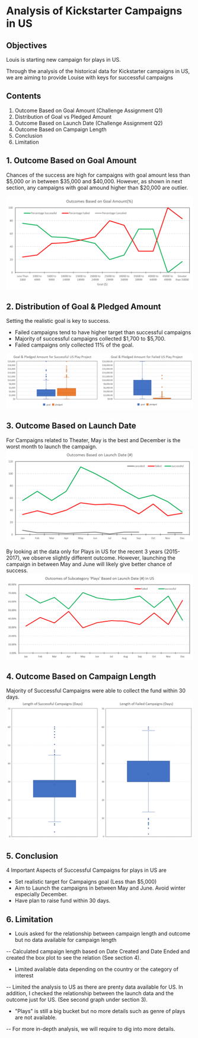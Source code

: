 # Analysis of Kickstarter Campaigns in US

## Objectives
Louis is starting new campaign for plays in US.

Through the analysis of the historical data for Kickstarter campaigns in US, we are aiming to provide Louise with keys for successful campaigns

## Contents
1. Outcome Based on Goal Amount (Challenge Assignment Q1)
2. Distribution of Goal vs Pledged Amount 
3. Outcome Based on Launch Date (Challenge Assignment Q2)
4. Outcome Based on Campaign Length
5. Conclusion
6. Limitation

## 1. Outcome Based on Goal Amount
Chances of the success are high for campaigns with goal amount less than $5,000 or in between $35,000 and $40,000.
However, as shown in next section, any campaigns with goal amound higher than $20,000 are outlier.

![01 - Outcome based on goal.png](https://github.com/TaishiMatsuda/kickstarter-analysis/blob/master/01%20-%20Outcome%20based%20on%20goal.png)

## 2. Distribution of Goal & Pledged Amount
Setting the realistic goal is key to success.
 - Failed campaigns tend to have higher target than successful campaigns
 - Majority of successful campaigns collected $1,700 to $5,700.
 - Failed campaigns only collected 11% of the goal.

![02 - Goal vs Pledged.png](https://github.com/TaishiMatsuda/kickstarter-analysis/blob/master/02%20-%20Goal%20vs%20Pledged.png)


## 3. Outcome Based on Launch Date
For Campaigns related to Theater, May is the best and December is the worst month to launch the campaign.
![03 - Outcome by Launch Date.png](https://github.com/TaishiMatsuda/kickstarter-analysis/blob/master/03%20-%20Outcome%20by%20Launch%20Date.png)

By looking at the data only for Plays in US for the recent 3 years (2015-2017), we observe slightly different outcome. However, launching the campaign in between May and June will likely give better chance of success.
![05 - Outcome by Launch Date in US for Plays.png](https://github.com/TaishiMatsuda/kickstarter-analysis/blob/master/05%20-%20Outcome%20by%20Launch%20Date%20in%20US%20for%20Plays.png)

## 4. Outcome Based on Campaign Length
Majority of Successful Campaigns were able to collect the fund within 30 days. 
![04 - Outcome by Campaign Length.png](https://github.com/TaishiMatsuda/kickstarter-analysis/blob/master/04%20-%20Outcome%20by%20Campaign%20Length.png)

## 5. Conclusion
4 Important Aspects of Successful Campaigns for plays in US are
 - Set realistic target for Campaigns goal (Less than $5,000)
 - Aim to Launch the campaigns in between May and June. Avoid winter especially December.
 - Have plan to raise fund within 30 days.
 
## 6. Limitation
- Louis asked for the relationship between campaign length and outcome but no data available for campaign length

-- Calculated campaign length based on Date Created and Date Ended and created the box plot to see the relation (See section 4).
- Limited available data depending on the country or the category of interest

-- Limited the analysis to US as there are prenty data available for US. In addition, I checked the relationship between the launch data and the outcome just for US. (See second graph under section 3).
- "Plays" is still a big bucket but no more details such as genre of plays are not available.

-- For more in-depth analysis, we will require to dig into more details.
